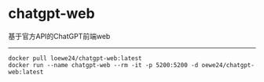 # chatgpt-web
基于官方API的ChatGPT前端web

*****

```
docker pull loewe24/chatgpt-web:latest
docker run --name chatgpt-web --rm -it -p 5200:5200 -d oewe24/chatgpt-web:latest
```
